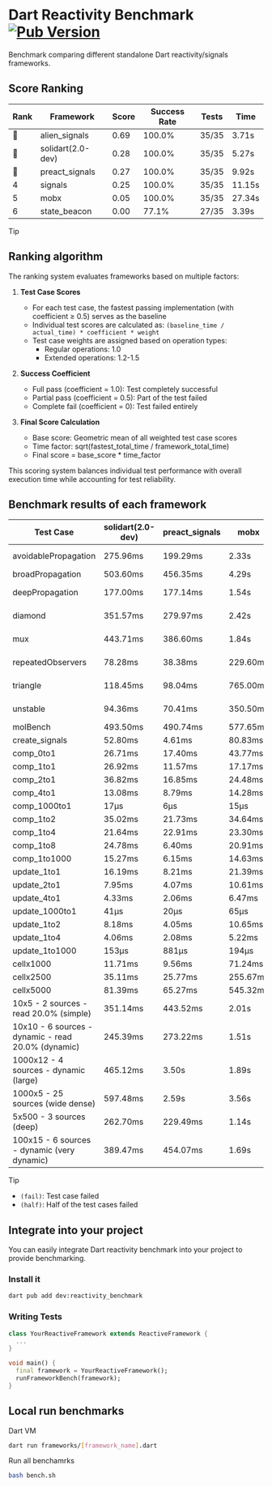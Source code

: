 # Dart Reactivity Benchmark [![Pub Version](https://img.shields.io/pub/v/reactivity_benchmark)](https://pub.dev/packages/reactivity_benchmark)

Benchmark comparing different standalone Dart reactivity/signals frameworks.

## Score Ranking

<!-- ranking start -->
| Rank | Framework | Score | Success Rate | Tests | Time |
|------|-----------|-------|--------------|-------|------|
| 🥇 | alien_signals | 0.69 | 100.0% | 35/35 | 3.71s |
| 🥈 | solidart(2.0-dev) | 0.28 | 100.0% | 35/35 | 5.27s |
| 🥉 | preact_signals | 0.27 | 100.0% | 35/35 | 9.92s |
| 4 | signals | 0.25 | 100.0% | 35/35 | 11.15s |
| 5 | mobx | 0.05 | 100.0% | 35/35 | 27.34s |
| 6 | state_beacon | 0.00 | 77.1% | 27/35 | 3.39s |

<!-- ranking end -->

> [!TIP]
> ## Ranking algorithm
>
> The ranking system evaluates frameworks based on multiple factors:
>
> 1. **Test Case Scores**
>    - For each test case, the fastest passing implementation (with coefficient ≥ 0.5) serves as the baseline
>    - Individual test scores are calculated as: `(baseline_time / actual_time) * coefficient * weight`
>    - Test case weights are assigned based on operation types:
>      - Regular operations: 1.0
>      - Extended operations: 1.2-1.5
>
> 2. **Success Coefficient**
>    - Full pass (coefficient = 1.0): Test completely successful
>    - Partial pass (coefficient = 0.5): Part of the test failed
>    - Complete fail (coefficient = 0): Test failed entirely
>
> 3. **Final Score Calculation**
>    - Base score: Geometric mean of all weighted test case scores
>    - Time factor: sqrt(fastest_total_time / framework_total_time)
>    - Final score = base_score * time_factor
>
> This scoring system balances individual test performance with overall execution time while accounting for test reliability.

## Benchmark results of each framework

<!-- test-case start -->
| Test Case | solidart(2.0-dev) | preact_signals | mobx | alien_signals | signals | state_beacon |
|---|---|---|---|---|---|---|
| avoidablePropagation | 275.96ms | 199.29ms | 2.33s | 186.66ms | 211.22ms | 152.82ms (fail) |
| broadPropagation | 503.60ms | 456.35ms | 4.29s | 359.94ms | 460.21ms | 6.07ms (fail) |
| deepPropagation | 177.00ms | 177.14ms | 1.54s | 128.44ms | 178.11ms | 137.94ms (fail) |
| diamond | 351.57ms | 279.97ms | 2.42s | 233.64ms | 289.05ms | 182.11ms (fail) |
| mux | 443.71ms | 386.60ms | 1.84s | 378.48ms | 412.57ms | 192.95ms (fail) |
| repeatedObservers | 78.28ms | 38.38ms | 229.60ms | 45.06ms | 46.76ms | 52.36ms (fail) |
| triangle | 118.45ms | 98.04ms | 765.00ms | 86.57ms | 101.44ms | 77.28ms (fail) |
| unstable | 94.36ms | 70.41ms | 350.50ms | 60.12ms | 75.04ms | 339.49ms (fail) |
| molBench | 493.50ms | 490.74ms | 577.65ms | 489.53ms | 488.59ms | 1.25ms |
| create_signals | 52.80ms | 4.61ms | 80.83ms | 25.77ms | 25.60ms | 58.83ms |
| comp_0to1 | 26.71ms | 17.40ms | 43.77ms | 7.86ms | 12.09ms | 52.05ms |
| comp_1to1 | 26.92ms | 11.57ms | 17.17ms | 4.28ms | 33.97ms | 54.11ms |
| comp_2to1 | 36.82ms | 16.85ms | 24.48ms | 2.30ms | 20.03ms | 36.61ms |
| comp_4to1 | 13.08ms | 8.79ms | 14.28ms | 7.69ms | 3.78ms | 15.97ms |
| comp_1000to1 | 17μs | 6μs | 15μs | 4μs | 5μs | 41μs |
| comp_1to2 | 35.02ms | 21.73ms | 34.64ms | 13.36ms | 17.57ms | 44.70ms |
| comp_1to4 | 21.64ms | 22.91ms | 23.30ms | 16.34ms | 28.30ms | 43.30ms |
| comp_1to8 | 24.78ms | 6.40ms | 20.91ms | 4.90ms | 6.59ms | 42.92ms |
| comp_1to1000 | 15.27ms | 6.15ms | 14.63ms | 3.58ms | 5.81ms | 37.54ms |
| update_1to1 | 16.19ms | 8.21ms | 21.39ms | 11.27ms | 9.27ms | 5.73ms |
| update_2to1 | 7.95ms | 4.07ms | 10.61ms | 5.04ms | 4.65ms | 4.68ms |
| update_4to1 | 4.33ms | 2.06ms | 6.47ms | 2.81ms | 2.31ms | 1.47ms |
| update_1000to1 | 41μs | 20μs | 65μs | 10μs | 23μs | 15μs |
| update_1to2 | 8.18ms | 4.05ms | 10.65ms | 5.61ms | 4.85ms | 2.95ms |
| update_1to4 | 4.06ms | 2.08ms | 5.22ms | 2.46ms | 2.25ms | 1.49ms |
| update_1to1000 | 153μs | 881μs | 194μs | 35μs | 45μs | 390μs |
| cellx1000 | 11.71ms | 9.56ms | 71.24ms | 7.41ms | 9.87ms | 5.03ms |
| cellx2500 | 35.11ms | 25.77ms | 255.67ms | 19.67ms | 28.54ms | 21.15ms |
| cellx5000 | 81.39ms | 65.27ms | 545.32ms | 42.12ms | 71.81ms | 76.06ms |
| 10x5 - 2 sources - read 20.0% (simple) | 351.14ms | 443.52ms | 2.01s | 232.71ms | 511.06ms | 237.45ms |
| 10x10 - 6 sources - dynamic - read 20.0% (dynamic) | 245.39ms | 273.22ms | 1.51s | 178.81ms | 278.14ms | 200.12ms |
| 1000x12 - 4 sources - dynamic (large) | 465.12ms | 3.50s | 1.89s | 280.99ms | 3.64s | 339.20ms |
| 1000x5 - 25 sources (wide dense) | 597.48ms | 2.59s | 3.56s | 416.21ms | 3.47s | 506.78ms |
| 5x500 - 3 sources (deep) | 262.70ms | 229.49ms | 1.14s | 192.18ms | 226.90ms | 202.01ms |
| 100x15 - 6 sources - dynamic (very dynamic) | 389.47ms | 454.07ms | 1.69s | 261.15ms | 477.44ms | 258.11ms |

<!-- test-case end -->

> [!TIP]
> - `(fail)`: Test case failed
> - `(half)`: Half of the test cases failed

## Integrate into your project

You can easily integrate Dart reactivity benchmark into your project to provide benchmarking.

### Install it

```bash
dart pub add dev:reactivity_benchmark
```

### Writing Tests

```dart
class YourReactiveFramework extends ReactiveFramework {
  ...
}

void main() {
  final framework = YourReactiveFramework();
  runFrameworkBench(framework);
}
```

## Local run benchmarks

Dart VM
```bash
dart run frameworks/[framework_name].dart
```

Run all benchamrks
```bash
bash bench.sh
```
